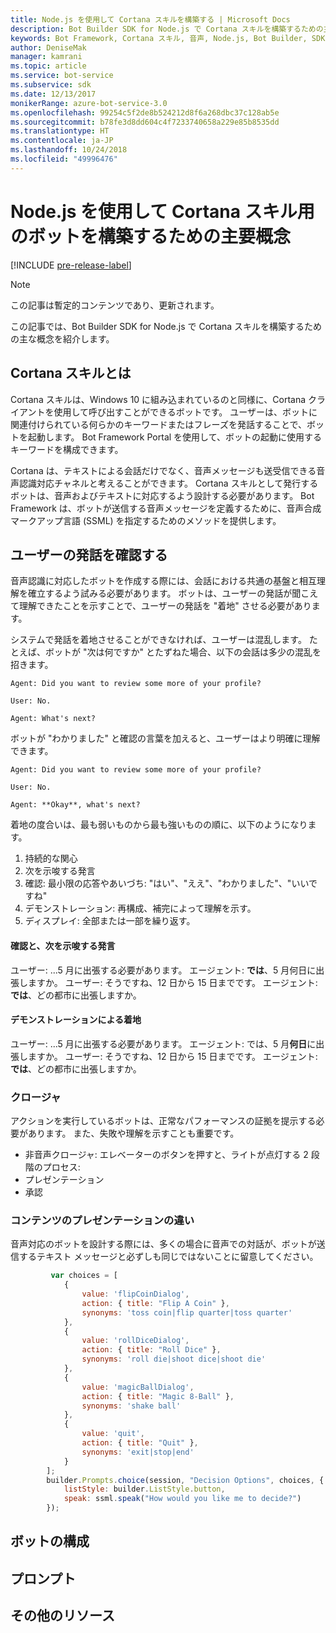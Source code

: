 ```yaml
---
title: Node.js を使用して Cortana スキルを構築する | Microsoft Docs
description: Bot Builder SDK for Node.js で Cortana スキルを構築するための主要概念について説明します。
keywords: Bot Framework, Cortana スキル, 音声, Node.js, Bot Builder, SDK, 主な概念, 主要概念
author: DeniseMak
manager: kamrani
ms.topic: article
ms.service: bot-service
ms.subservice: sdk
ms.date: 12/13/2017
monikerRange: azure-bot-service-3.0
ms.openlocfilehash: 99254c5f2de8b524212d8f6a268dbc37c128ab5e
ms.sourcegitcommit: b78fe3d8dd604c4f7233740658a229e85b8535dd
ms.translationtype: HT
ms.contentlocale: ja-JP
ms.lasthandoff: 10/24/2018
ms.locfileid: "49996476"
---
```

# <a name="key-concepts-for-building-a-bot-for-cortana-skills-using-nodejs"></a>Node.js を使用して Cortana スキル用のボットを構築するための主要概念
 
[!INCLUDE [pre-release-label](../includes/pre-release-label-v3.md)]

> [!NOTE]
> この記事は暫定的コンテンツであり、更新されます。

この記事では、Bot Builder SDK for Node.js で Cortana スキルを構築するための主な概念を紹介します。 

## <a name="what-is-a-cortana-skill"></a>Cortana スキルとは
Cortana スキルは、Windows 10 に組み込まれているのと同様に、Cortana クライアントを使用して呼び出すことができるボットです。 ユーザーは、ボットに関連付けられている何らかのキーワードまたはフレーズを発話することで、ボットを起動します。 Bot Framework Portal を使用して、ボットの起動に使用するキーワードを構成できます。 

Cortana は、テキストによる会話だけでなく、音声メッセージも送受信できる音声認識対応チャネルと考えることができます。 Cortana スキルとして発行するボットは、音声およびテキストに対応するよう設計する必要があります。 Bot Framework は、ボットが送信する音声メッセージを定義するために、音声合成マークアップ言語 (SSML) を指定するためのメソッドを提供します。

## <a name="acknowledge-user-utterances"></a>ユーザーの発話を確認する 

<!-- Establishing conversational understanding -->
<!-- Placeholder: In this section, describe how you have to write your speech to sound natural -->


音声認識に対応したボットを作成する際には、会話における共通の基盤と相互理解を確立するよう試みる必要があります。 ボットは、ユーザーの発話が聞こえて理解できたことを示すことで、ユーザーの発話を "着地" させる必要があります。

システムで発話を着地させることができなければ、ユーザーは混乱します。 たとえば、ボットが "次は何ですか" とたずねた場合、以下の会話は多少の混乱を招きます。

```
Agent: Did you want to review some more of your profile?

User: No.

Agent: What's next?
```

ボットが "わかりました" と確認の言葉を加えると、ユーザーはより明確に理解できます。

```
Agent: Did you want to review some more of your profile?

User: No.

Agent: **Okay**, what's next?
```


着地の度合いは、最も弱いものから最も強いものの順に、以下のようになります。
1. 持続的な関心
2. 次を示唆する発言
3. 確認: 最小限の応答やあいづち: "はい"、"ええ"、"わかりました"、"いいですね"
4. デモンストレーション: 再構成、補完によって理解を示す。
5. ディスプレイ: 全部または一部を繰り返す。

#### <a name="acknowledgement-and-next-relevant-contribution"></a>確認と、次を示唆する発言
ユーザー: ...5 月に出張する必要があります。
エージェント: **では**、5 月何日に出張しますか。
ユーザー: そうですね、12 日から 15 日までです。
エージェント: **では**、どの都市に出張しますか。

#### <a name="grounding-by-demonstration"></a>デモンストレーションによる着地
ユーザー: ...5 月に出張する必要があります。
エージェント: では、5 月**何日**に出張しますか。
ユーザー: そうですね、12 日から 15 日までです。
エージェント: **では**、どの都市に出張しますか。


### <a name="closure"></a>クロージャ

アクションを実行しているボットは、正常なパフォーマンスの証拠を提示する必要があります。
また、失敗や理解を示すことも重要です。 
* 非音声クロージャ: エレベーターのボタンを押すと、ライトが点灯する
2 段階のプロセス:
* プレゼンテーション 
* 承認


### <a name="differences-in-content-presentation"></a>コンテンツのプレゼンテーションの違い
音声対応のボットを設計する際には、多くの場合に音声での対話が、ボットが送信するテキスト メッセージと必ずしも同じではないことに留意してください。
<!-- If there are differences in what the bot will say, in the text vs the speak fields of a prompt or in a waterfall, for example, discuss them here.

## Speech

You bot uses the **session.say** method to speak to the user. The speak method has three overloads:
* If you pass only one parameter to **session.say**, it can be a text parameter.
* If you pass two parameters to **session.say**, it can take text and SSML.
* If you pass three parameters, the third parameter takes an options structure that specifies all the options you can pass to build an **IMessage** object.

```javascript
var bot = new builder.UniversalBot(connector, function (session) {
    session.say("Hello... I'm a decision making bot.'.", 
        ssml.speak("Hello. I can help you answer all of life's tough questions."));
    session.replaceDialog('rootMenu');
});

```
## Speech in messages

The **IMessage** object provides a **speak** property for SSML. It can be used to play a .wav file.

The **inputHint** property helps indicate to Cortana whether your bot is expecting input. If you're using a built-in prompt, this value is automatically set to the default of **expectingInput**.

The **inputHint** property can take the following values: 
* **expectingInput**: Indicates that the bot is actively expecting a response from the user. Cortana listens for the user to speak into the microphone.
* **acceptingInput**: Indicates that the bot is passively ready for input but is not waiting on a response. Cortana accepts input from the user if the user holds down the microphone button.
* **ignoringInput**: Cortana is ignoring input. Your bot may send this hint if it is actively processing a request and will ignore input from users until the request is complete.

Prompts can take a `speak:` or `retrySpeak` option.

```javascript
        builder.Prompts.choice(session, "Decision Options", choices, {
            listStyle: builder.ListStyle.button,
            speak: ssml.speak("How would you like me to decide?")
        });
```

Prompts.number has *ordinal support*, meaning that you can say "the last", "the first", "the next-to-last" to choose an item in a list.




## Using synonyms

<!-- Axl Rose example -->     
```javascript   
         var choices = [
            { 
                value: 'flipCoinDialog',
                action: { title: "Flip A Coin" },
                synonyms: 'toss coin|flip quarter|toss quarter'
            },
            {
                value: 'rollDiceDialog',
                action: { title: "Roll Dice" },
                synonyms: 'roll die|shoot dice|shoot die'
            },
            {
                value: 'magicBallDialog',
                action: { title: "Magic 8-Ball" },
                synonyms: 'shake ball'
            },
            {
                value: 'quit',
                action: { title: "Quit" },
                synonyms: 'exit|stop|end'
            }
        ];
        builder.Prompts.choice(session, "Decision Options", choices, {
            listStyle: builder.ListStyle.button,
            speak: ssml.speak("How would you like me to decide?")
        });
```


## <a name="configuring-your-bot"></a>ボットの構成

## <a name="prompts"></a>プロンプト


## <a name="additional-resources"></a>その他のリソース

[CortanaGetstarted]: /cortana/getstarted
[SSMLRef]: https://msdn.microsoft.com/en-us/library/hh378377(v=office.14).aspx
